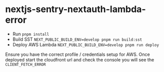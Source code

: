 # nextjs-sentry-nextauth-lambda-error

- Run `pnpm install`
- Build SST `NEXT_PUBLIC_BUILD_ENV=develop pnpm run build:sst`
- Deploy AWS Lambda `NEXT_PUBLIC_BUILD_ENV=develop pnpm run deploy`

Ensure you have the correct profile / credentials setup for AWS. Once deployed start the cloudfront url and check the console you will see the `CLIENT_FETCH_ERROR`
